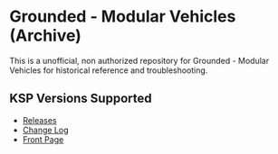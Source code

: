 # Grounded - Modular Vehicles (Archive)

This is a unofficial, non authorized repository for Grounded - Modular Vehicles for historical reference and troubleshooting.

## KSP Versions Supported

* [Releases](./Archive)
* [Change Log](./CHANGE_LOG.md)
* [Front Page](https://github.com/net-lisias-ksph/GroundedModularVehicles/)


